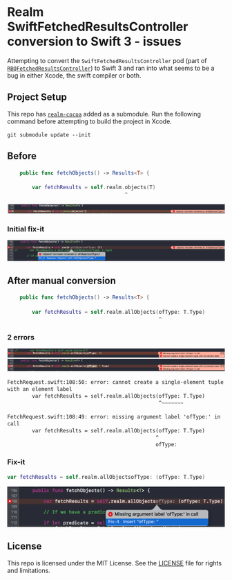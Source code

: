 # Realm SwiftFetchedResultsController conversion to Swift 3 - issues

Attempting to convert the `SwiftFetchedResultsController` pod (part of [`RBQFetchedResultsController`](https://github.com/Roobiq/RBQFetchedResultsController)) to Swift 3 and ran into what seems to be a bug in either Xcode, the swift compiler or both.

## Project Setup

This repo has [`realm-cocoa`](https://github.com/realm/realm-cocoa) added as a submodule. Run the following command before attempting to build the project in Xcode.

```
git submodule update --init
```

## Before

```swift
    public func fetchObjects() -> Results<T> {

        var fetchResults = self.realm.objects(T)
                                      ^
```

![](images/1-before.png)

### Initial fix-it

![](images/2-fixit.png)

## After manual conversion

```swift
    public func fetchObjects() -> Results<T> {

        var fetchResults = self.realm.allObjects(ofType: T.Type)
                                                 ^
```

### 2 errors


![](images/3-errors.png)
![](images/4-errors.png)

```
FetchRequest.swift:108:50: error: cannot create a single-element tuple with an element label
        var fetchResults = self.realm.allObjects(ofType: T.Type)
                                                 ^~~~~~~~

FetchRequest.swift:108:49: error: missing argument label 'ofType:' in call
        var fetchResults = self.realm.allObjects(ofType: T.Type)
                                                ^
                                                ofType:
```

### Fix-it

```swift
var fetchResults = self.realm.allObjectsofType: (ofType: T.Type)
```

![](images/5-fixit.png)


## License

This repo is licensed under the MIT License. See the [LICENSE](LICENSE.md) file for rights and limitations.


